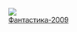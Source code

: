 ![](/books/sf/Л.%20Макарова/Фантастика-2009.jpg)  
[Фантастика-2009](/books/sf/Л.%20Макарова/Фантастика-2009)
